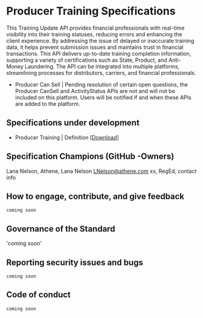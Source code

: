 # Producer Training Specifications

This Training Update API provides financial professionals with real-time visibility into their training statuses, reducing errors and enhancing the client experience. By addressing the issue of delayed or inaccurate training data, it helps prevent submission issues and maintains trust in financial transactions. This API delivers up-to-date training completion information, supporting a variety of certifications such as State, Product, and Anti-Money Laundering. The API can be integrated into multiple platforms, streamlining processes for distributors, carriers, and financial professionals.


- Producer Can Sell | Pending resolution of certain open questions, the Producer CanSell and ActivityStatus APIs are not and will not be included on this platform. Users will be notified if and when these APIs are added to the platform.

## Specifications under development
- Producer Training | Definition [[Download]](/Specifications)

## Specification Champions (GitHub -Owners)
Lana Nelson, Athene, Lana Nelson <LNelson@athene.com> 
xx, RegEd, contact info 

## How to engage, contribute, and give feedback

`coming soon`

## Governance of the Standard
'coming soon'

## Reporting security issues and bugs

`coming soon`

## Code of conduct

`coming soon`
